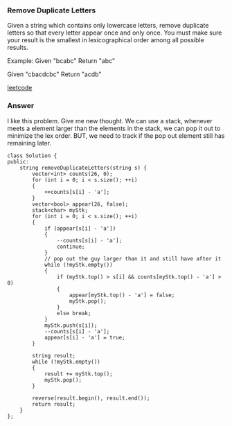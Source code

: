 ### Remove Duplicate Letters
Given a string which contains only lowercase letters, remove duplicate letters so that every letter appear once and only once. You must make sure your result is the smallest in lexicographical order among all possible results.

Example:
Given "bcabc"
Return "abc"

Given "cbacdcbc"
Return "acdb"

[leetcode](https://leetcode.com/problems/remove-duplicate-letters/description/)

### Answer 
I like this problem. Give me new thought. We can use a stack, whenever meets a element larger than the elements in the stack, we can pop it out to minimize the lex order. BUT, we need to track if the pop out element still has remaining later. 

	class Solution {
	public:
	    string removeDuplicateLetters(string s) {
	        vector<int> counts(26, 0);
	        for (int i = 0; i < s.size(); ++i)
	        {
	            ++counts[s[i] - 'a'];
	        }
	        vector<bool> appear(26, false);
	        stack<char> myStk;
	        for (int i = 0; i < s.size(); ++i)
	        {
	            if (appear[s[i] - 'a']) 
	            {
	                --counts[s[i] - 'a'];
	                continue;
	            }
	            // pop out the guy larger than it and still have after it
	            while (!myStk.empty())
	            {
	                if (myStk.top() > s[i] && counts[myStk.top() - 'a'] > 0)
	                {
	                    appear[myStk.top() - 'a'] = false;
	                    myStk.pop();
	                }
	                else break;
	            }
	            myStk.push(s[i]);
	            --counts[s[i] - 'a'];
	            appear[s[i] - 'a'] = true;
	        }
	        
	        string result;
	        while (!myStk.empty())
	        {
	            result += myStk.top();
	            myStk.pop();
	        }
	        
	        reverse(result.begin(), result.end());
	        return result;
	    }
	};